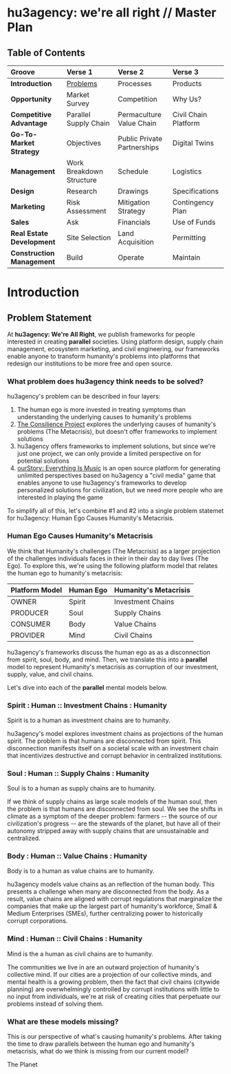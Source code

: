 # hu3agency: we're all right // Master Plan

## Table of Contents
**Groove** |  Verse 1 | Verse 2 | Verse 3  
:--- | :--- | :--- | :---   
**Introduction**  | [Problems](#problem-statement) | Processes | Products 
**Opportunity**  | Market Survey | Competition | Why Us? 
**Competitive Advantage**  | Parallel Supply Chain | Permaculture Value Chain | Civil Chain Platform
**Go-To-Market Strategy**  | Objectives | Public Private Partnerships | Digital Twins
**Management**  | Work Breakdown Structure | Schedule | Logistics
**Design**  | Research | Drawings | Specifications
**Marketing**  | Risk Assessment | Mitigation Strategy | Contingency Plan
**Sales**  | Ask | Financials | Use of Funds
**Real Estate Development**  | Site Selection | Land Acquisition | Permitting
**Construction Management**  | Build | Operate | Maintain

# Introduction
## Problem Statement

At **hu3agency: We're All Right**, we publish frameworks for people interested in creating **parallel** societies. Using platform design, supply chain management, ecosystem marketing, and civil engineering, our frameworks enable anyone to transform humanity's problems into platforms that redesign our institutions to be more free and open source. 

### What problem does hu3agency think needs to be solved?

hu3agency's problem can be described in four layers:
1. The human ego is more invested in treating symptoms than understanding the underlying causes to humanity's problems
2. [The Consilience Project](https://consilienceproject.org/about-the-project/) explores the underlying causes of humanity's problems (The Metacrisis), but doesn't offer frameworks to implement solutions   
3. hu3agency offers frameworks to implement solutions, but since we're just one project, we can only provide a limited perspective on for potential solutions
4. [ourStory: Everything Is Music](https://github.com/ourStoryNetwork) is an open source platform for generating unlimited perspectives based on hu3agency a "civil media" game that enables anyone to use hu3agency's frameworks to develop personalized solutions for civilization, but we need more people who are interested in playing the game

To simplify all of this, let's combine #1 and #2 into a single problem statemet for hu3agency: Human Ego Causes Humanity's Metacrisis.

### Human Ego Causes Humanity's Metacrisis

We think that Humanity's challenges (The Metacrisis) as a larger projection of the challenges individuals faces in their in their day to day lives (The Ego). To explore this, we're using the following platform model that relates the human ego to humanity's metacrisis:

Platform Model | Human Ego | Humanity's Metacrisis  
--- | --- | :--- 
OWNER      | Spirit | Investment Chains 
PRODUCER   | Soul   | Supply Chains 
CONSUMER   | Body   | Value Chains 
PROVIDER   | Mind   | Civil Chains 

hu3agency's frameworks discuss the human ego as as a disconnection from spirit, soul, body, and mind. Then, we translate this into a **parallel** model to represent Humanity's metacrisis as corruption of our investment, supply, value, and civil chains.

Let's dive into each of the **parallel** mental models below.

### Spirit : Human :: Investment Chains : Humanity
Spirit is to a human as investment chains are to humanity. 

hu3agency's model explores investment chains as projections of the human spirit. The problem is that humans are disconnected from spirit. This disconnection manifests itself on a societal scale with an investment chain that incentivizes destructive and corrupt behavior in centralized institutions.

### Soul : Human :: Supply Chains : Humanity
Soul is to a human as supply chains are to humanity.

If we think of supply chains as large scale models of the human soul, then the problem is that humans are disconnected from soul. We see the shifts in climate as a symptom of the deeper problem: farmers -- the source of our civilization's progress -- are the stewards of the planet, but have all of their autonomy stripped away with supply chains that are unsustainable and centralized.

### Body : Human :: Value Chains : Humanity
Body is to a human as value chains are to humanity.

hu3agency models value chains as an reflection of the human body. This presents a challenge when many are disconnected from the body. As a result, value chains are aligned with corrupt regulations that marginalize the companies that make up the largest part of humanity's workforce, Small & Medium Enterprises (SMEs), further centralizing power to historically corrupt corporations. 

### Mind : Human :: Civil Chains : Humanity
Mind is the a human as civil chains are to humanity.

The communities we live in are an outward projection of humanity's collective mind. If our cities are a projection of our collective minds, and mental health is a growing problem, then the fact that civil chains (citywide planning) are overwhelmingly controlled by corrupt institutions with little to no input from individuals, we're at risk of creating cities that perpetuate our problems instead of solving them.

### What are these models missing?

This is our perspective of what's causing humanity's problems. After taking the time to draw parallels between the human ego and humanity's metacrisis, what do we think is missing from our current model?

The Planet
